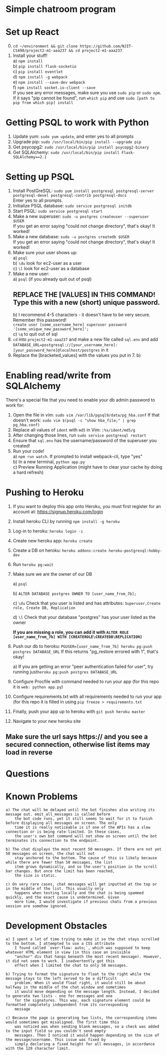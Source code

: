 # Simple chatroom program

# Set up React  
0. `cd ~/environment && git clone https://github.com/NJIT-CS490/project2-m1-aaa237 && cd project2-m1-aaa237`    
1. Install your stuff!    
  a) `npm install`    
  b) `pip install flask-socketio`    
  c) `pip install eventlet`    
  d) `npm install -g webpack`    
  e) `npm install --save-dev webpack`    
  f) `npm install socket.io-client --save`    
If you see any error messages, make sure you use `sudo pip` or `sudo npm`. If it says "pip cannot be found", run `which pip` and use `sudo [path to pip from which pip] install`  
  
# Getting PSQL to work with Python  
  
1. Update yum: `sudo yum update`, and enter yes to all prompts    
2. Upgrade pip: `sudo /usr/local/bin/pip install --upgrade pip`  
3. Get psycopg2: `sudo /usr/local/bin/pip install psycopg2-binary`    
4. Get SQLAlchemy: `sudo /usr/local/bin/pip install Flask-SQLAlchemy==2.1`    
  
# Setting up PSQL  
  
1. Install PostGreSQL: `sudo yum install postgresql postgresql-server postgresql-devel postgresql-contrib postgresql-docs`    
    Enter yes to all prompts.    
2. Initialize PSQL database: `sudo service postgresql initdb`    
3. Start PSQL: `sudo service postgresql start`    
4. Make a new superuser: `sudo -u postgres createuser --superuser $USER`    
    If you get an error saying "could not change directory", that's okay! It worked!  
5. Make a new database: `sudo -u postgres createdb $USER`    
        If you get an error saying "could not change directory", that's okay! It worked!  
6. Make sure your user shows up:    
    a) `psql`    
    b) `\du` look for ec2-user as a user    
    c) `\l` look for ec2-user as a database    
7. Make a new user:    
    a) `psql` (if you already quit out of psql)    
    ## REPLACE THE [VALUES] IN THIS COMMAND! Type this with a new (short) unique password.   
    b) I recommend 4-5 characters - it doesn't have to be very secure. Remember this password!  
        `create user [some_username_here] superuser password '[some_unique_new_password_here]';`    
    c) `\q` to quit out of sql    
8. `cd` into `project2-m1-aaa237` and make a new file called `sql.env` and add `DATABASE_URL=postgresql://[your_username_here]:[your_password_here]@localhost/postgres` in it  
9. Replace the [bracketed_values] with the values you put in 7. b)  
  
  
# Enabling read/write from SQLAlchemy  
There's a special file that you need to enable your db admin password to work for:  
1. Open the file in vim: `sudo vim /var/lib/pgsql9/data/pg_hba.conf`
If that doesn't work: `sudo vim $(psql -c "show hba_file;" | grep pg_hba.conf)`  
2. Replace all values of `ident` with `md5` in Vim: `:%s/ident/md5/g`  
3. After changing those lines, run `sudo service postgresql restart`  
4. Ensure that `sql.env` has the username/password of the superuser you created!  
5. Run your code!    
  a) `npm run watch`. If prompted to install webpack-cli, type "yes"    
  b) In a new terminal, `python app.py`    
  c) Preview Running Application (might have to clear your cache by doing a hard refresh)    

# Pushing to Heroku
1. If you want to deploy this app onto Heroku, you must first register for an account at: https://signup.heroku.com/login
2. Install heroku CLI by running `npm install -g heroku`
3. Log-in to heroku: `heroku login -i`
4. Create new heroku app:  `heroku create`
5. Create a DB on heroku: `heroku addons:create heroku-postgresql:hobby-dev`
6. Run `heroku pg:wait`
7. Make sure we are the owner of our DB

    a) `psql`    
    
    b) `ALTER DATABASE postgres OWNER TO [user_name_from_7b];`  
    
    c) `\du` Check that you user is listed and has attributes: `Superuser,Create role, Create DB, Replication`
    
    d) `\l` Check that your database "postgres" has your user listed as the owner
    
    **If you are missing a role, you can add it with `ALTER ROLE [user_name_from_7b] WITH [CREATEROLE\CREATEDB\REPLICATION]`**

8. Push our db to heroku: `PGUSER=[user_name_from_7b] heroku pg:push postgres DATABASE_URL` If this returns "pg_restore errored with 1", that's okay!

    a) If you are getting an error "peer authentication failed for user", try running just`heroku pg:push postgres DATABASE_URL`
  
9. Configure Procfile with command needed to run your app (for this repo it is `web: python app.py`)
10. Configure requirements.txt with all requirements needed to run your app (for this repo it is filled in using `pip freeze > requirements.txt`
11. Finally, push your app up to heroku with `git push heroku master`

12. Navigate to your new heroku site
  ## Make sure the url says https:// and you see a secured connection, otherwise list items may load in reverse


# Questions
# Known Problems
    a) The chat will be delayed until the bot finishes also writing its message out. emit_all_messages is called before 
        the bot code runs, yet it still seems to wait for it to finish before displaying all messages on screen. The only 
        time it is really noticeable is if one of the APIs has a slow connection or is being rate-limited. In these cases, 
        the user's own bot command will not show on screen until the bot terminates its connection to the endpoint.
    
    b) The chat displays the most recent 50 messages. If there are not yet 50 messages on screen, the chat will not 
        stay anchored to the bottom. The cause of this is likely because while there are fewer than 50 messages, the list 
        item grows dynamically, and so the user's position in the scroll bar changes. But once the limit has been reached, 
        the size is static.
    
    c) On very rare cases, chat messages will get inputted at the top or in the middle of the list. This usually only 
        happens when testing locally and the chat is being spammed quickly, and the exact cause is undetermined. Given 
        more time, I would investigate if previous chats from a previous session are somehow ignored.

# Development Obstacles
    a) I spent a lot of time trying to make it so the chat stays scrolled to the bottom. I attempted to use a CSS attribute 
        I found called `over-flow: auto;`, which was supposed to keep whatever HTML element in view (in this case an invisible 
        "anchor" div that hangs beneath the most recent message). However, it did not seem to work. I inadvertently got this 
        effect when I limited the chat to only 50 messages.
    
    b) Trying to format the signature to float to the right while the message stays to the left served to be a difficult 
        problem. When it would float right, it would still be about halfway in the middle of the chat window and sometimes 
        it would move depending on the message length. Instead, I decided to generate two lists - one for messages and one 
        for the signatures. This way, each signature element could be formatted completely independent from its corresponding 
        message
    
    c) Because the page is generating two lists, the corresponding items would sometimes get misaligned. The first time this 
        was noticed was when sending blank messages, so a check was added to the input field so you couldn't send empty 
        messages. Then I noticed it would happen depending on the size of the message/username. This issue was fixed by 
        simply declaring a fixed height for all messages, in accordance with the 120 character limit.
    

